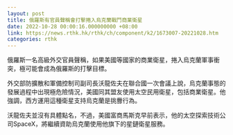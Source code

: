 ```yaml
---
layout: post
title: 俄羅斯有官員聲稱會打擊捲入烏克蘭戰鬥商業衛星
date: 2022-10-28 00:00:16.000000000 +08:00
link: https://news.rthk.hk/rthk/ch/component/k2/1673007-20221028.htm
categories: rthk
---
```


俄羅斯一名高級外交官員聲稱，如果美國等國家的商業衛星，捲入烏克蘭軍事衝突，極可能會成為俄羅斯的打擊目標。

外交部防擴散和軍備控制司副司長沃龍佐夫在聯合國一次會議上說，烏克蘭事態的發展過程中出現極危險情況，美國同其盟友使用太空民用衛星，包括商業衛星。他強調，西方運用這種衛星支持烏克蘭是挑釁行為。

沃龍佐夫並沒有具體點名，不過，美國富商馬斯克早前表示，他的太空探索技術公司SpaceX，將繼續資助烏克蘭使用他旗下的星鏈衛星服務。
